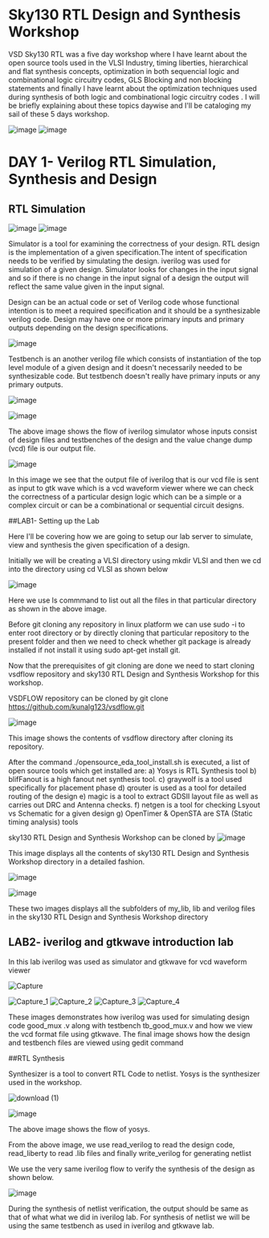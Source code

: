 # Sky130 RTL Design and Synthesis Workshop

VSD Sky130 RTL was a five day workshop where I have learnt about the open source tools used in the VLSI Industry, timing liberties, hierarchical and flat synthesis concepts, optimization in both sequencial logic and combinational logic circuitry codes, GLS Blocking and non blocking statements and finally I have learnt about the optimization techniques used during synthesis of both logic and combinational logic circuitry codes . I will be briefly explaining about these topics daywise and I'll be cataloging my sail of these 5 days workshop.


![image](https://user-images.githubusercontent.com/60011091/119861437-04d26000-bf35-11eb-9515-85b05a1788d5.png)  ![image](https://user-images.githubusercontent.com/60011091/119867192-4108bf00-bf3b-11eb-9e46-4544afc0c9fa.png)


# DAY 1-  Verilog RTL Simulation, Synthesis and Design 

## RTL Simulation  

![image](https://user-images.githubusercontent.com/60011091/119868845-318a7580-bf3d-11eb-816c-7fef5d3e4eb0.png) 
![image](https://user-images.githubusercontent.com/60011091/119868918-46670900-bf3d-11eb-8873-ab8074c8f015.png)


Simulator is a tool for examining the correctness of your design. RTL design is the implementation of a given specification.The intent of specification needs to be verified by simulating the design. iverilog was used for simulation of a given design. Simulator looks for changes in the input signal and so if there is no change in the input signal of a design the output will reflect the same value given in the input signal.

Design can be an actual code or set of Verilog code whose functional intention is to meet a required specification and it should be a synthesizable verilog code. Design may have one or more  primary inputs and primary outputs depending on the design specifications.

![image](https://user-images.githubusercontent.com/60011091/119873702-6ea53680-bf42-11eb-9911-739fc9634018.png)


Testbench is an another verilog file which consists of instantiation of the top level module of a given design and it doesn't necessarily needed to be synthesizable code. But testbench doesn't really have primary inputs or any primary outputs.

![image](https://user-images.githubusercontent.com/60011091/119873898-ac09c400-bf42-11eb-955b-cf40b0a4b9bc.png)


![image](https://user-images.githubusercontent.com/60011091/119874652-7a452d00-bf43-11eb-904b-fc77dab90a3e.png)

The above image shows the flow of iverilog simulator whose inputs consist of design files and testbenches of the design and the value change dump (vcd) file is our output file.

![image](https://user-images.githubusercontent.com/60011091/119875139-0c4d3580-bf44-11eb-828d-fc0c7871261d.png)

In this image we see that the output file of iverilog that is our vcd file is sent as input to gtk wave which is a vcd waveform viewer where we can check the correctness of a particular design logic which can be a simple or a complex circuit or can be a combinational or sequential circuit designs.


##LAB1- Setting up the Lab 


Here I'll be covering how we are going to setup our lab server to simulate, view and synthesis the given specification of a design.

Initially we will be creating a VLSI directory using mkdir VLSI and then we cd into the directory using cd VLSI as shown below

![image](https://user-images.githubusercontent.com/60011091/119877385-98f8f300-bf46-11eb-8ece-f88d6dcbdde4.png)

Here we use ls commmand to list out all the files in that particular directory as shown in the above image. 

Before git cloning any repository in linux platform we can use sudo -i to enter root directory or by directly cloning that particular repository to the present folder and then we need to check whether git package is already installed if not install it using sudo apt-get install git.

Now that the  prerequisites of git cloning are done we need to start cloning vsdflow repository and sky130 RTL Design and Synthesis Workshop for this workshop.

VSDFLOW repository can be cloned by git clone https://github.com/kunalg123/vsdflow.git

![image](https://user-images.githubusercontent.com/60011091/119933860-801e2b00-bfa2-11eb-840f-f84961891174.png)

This image shows the contents of vsdflow directory after cloning its repository.

After the command ./opensource_eda_tool_install.sh is executed, a list of open source tools which get installed are:
a) Yosys is RTL Synthesis tool
b) blifFanout is a high fanout net synthesis tool.
c) graywolf is a tool used specifically for placement phase 
d) qrouter is used as a tool for  detailed routing of the design
e) magic is a tool to extract GDSII layout file as well as carries out DRC and Antenna checks.
f) netgen is a tool for checking Lsyout vs Schematic for a given design
g) OpenTimer & OpenSTA are STA (Static timing analysis) tools

sky130 RTL Design and Synthesis Workshop can be cloned by 
![image](https://user-images.githubusercontent.com/60011091/119934398-5a455600-bfa3-11eb-940b-284ad3037d96.png)


This image displays all the contents of sky130 RTL Design and Synthesis Workshop directory in a detailed fashion.

![image](https://user-images.githubusercontent.com/60011091/119973629-5b8d7780-bfd1-11eb-8b1f-80c757205c5e.png)

![image](https://user-images.githubusercontent.com/60011091/119974182-03a34080-bfd2-11eb-9eb7-d86c0487c58a.png)

These two images displays all the subfolders of  my_lib, lib and verilog files in the sky130 RTL Design and Synthesis Workshop directory


## LAB2- iverilog and gtkwave introduction lab

In this lab iverilog was used as simulator and gtkwave for vcd waveform viewer

![Capture](https://user-images.githubusercontent.com/60011091/119986983-23dafb80-bfe2-11eb-9fe8-dcce9e1e009b.JPG)

![Capture_1](https://user-images.githubusercontent.com/60011091/119987012-2b9aa000-bfe2-11eb-875c-d1b7e16bb6fe.JPG)
![Capture_2](https://user-images.githubusercontent.com/60011091/119987022-2e959080-bfe2-11eb-987b-313208d6b607.JPG)
![Capture_3](https://user-images.githubusercontent.com/60011091/119987033-31908100-bfe2-11eb-97f7-bdfe3a660f1e.JPG)
![Capture_4](https://user-images.githubusercontent.com/60011091/119987040-33f2db00-bfe2-11eb-85b1-ddd24472d0d4.JPG)

These images demonstrates how iverilog was used for simulating design code good_mux .v along with testbench tb_good_mux.v and how we view the vcd format file using gtkwave. The final image shows how the design and testbench files are viewed using gedit command

##RTL Synthesis

Synthesizer is a tool to convert RTL Code to netlist. Yosys is the synthesizer used in the workshop. 

![download (1)](https://user-images.githubusercontent.com/60011091/119988279-8bde1180-bfe3-11eb-9cba-d385700603a2.png)


![image](https://user-images.githubusercontent.com/60011091/119988024-47eb0c80-bfe3-11eb-8588-06ecbeaab580.png)

The above image shows the flow of yosys.

From the above image, we use read_verilog to read the design code, read_liberty to read .lib files and finally write_verilog for generating netlist 

We use the very same iverilog flow to verify the synthesis of the design as shown below.

![image](https://user-images.githubusercontent.com/60011091/119989215-8d5c0980-bfe4-11eb-929d-729060574939.png)

During the synthesis of netlist verification, the output should be same as that of what what we did in iverilog lab. For synthesis of netlist we will be using the same testbench as used in iverilog and gtkwave lab.





















 


